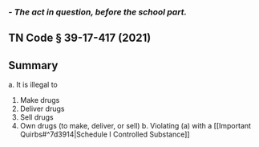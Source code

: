 ### *- The act in question, before the school part.*

## TN Code § 39-17-417 (2021) 
## Summary

a. It is illegal to
1. Make drugs
2. Deliver drugs
3. Sell drugs
4. Own drugs (to make, deliver, or sell)
b. Violating (a) with a [[Important Quirbs#^7d3914|Schedule I Controlled Substance]] 